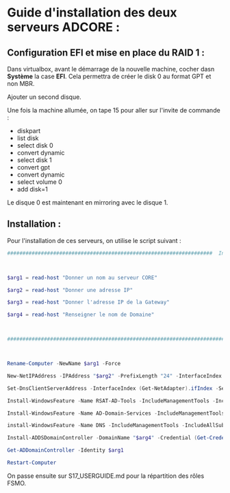 # Guide d'installation des deux serveurs ADCORE :

## Configuration EFI et mise en place du RAID 1 : 

Dans virtualbox, avant le démarrage de la nouvelle machine, cocher dasn **Système** la case **EFI**. Cela permettra de créer le disk 0 au format GPT et non MBR.  

Ajouter un second disque.

Une fois la machine allumée, on tape 15 pour aller sur l'invite de commande :
- diskpart
- list disk
- select disk 0
- convert dynamic
- select disk 1
- convert gpt
- convert dynamic
- select volume 0
- add disk=1

Le disque 0 est maintenant en mirroring avec le disque 1.


## Installation : 

Pour l'installation de ces serveurs, on utilise le script suivant : 

```PowerShell
###################################################################  Initialisation Variable  ##########################################################################



$arg1 = read-host "Donner un nom au serveur CORE" 

$arg2 = read-host "Donner une adresse IP" 

$arg3 = read-host "Donner l'adresse IP de la Gateway"

$arg4 = read-host "Renseigner le nom de Domaine"



#############################################################################  MAIN  ###################################################################################



Rename-Computer -NewName $arg1 -Force

New-NetIPAddress -IPAddress "$arg2" -PrefixLength "24" -InterfaceIndex (Get-NetAdapter).ifIndex -DefaultGateway "$arg3"

Set-DnsClientServerAddress -InterfaceIndex (Get-NetAdapter).ifIndex -ServerAddresses ("$arg4")

Install-WindowsFeature -Name RSAT-AD-Tools -IncludeManagementTools -IncludeAllSubFeature

Install-WindowsFeature -Name AD-Domain-Services -IncludeManagementTools -IncludeAllSubFeature

install-WindowsFeature -Name DNS -IncludeManagementTools -IncludeAllSubFeature

Install-ADDSDomainController -DomainName "$arg4" -Credential (Get-Credential)

Get-ADDomainController -Identity $arg1

Restart-Computer

```

On passe ensuite sur S17_USERGUIDE.md pour la répartition des rôles FSMO.

